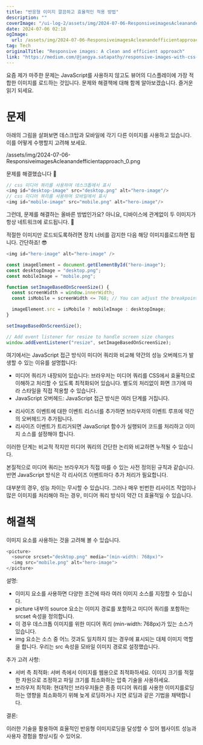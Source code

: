 ```yaml
---
title: "반응형 이미지 깔끔하고 효율적인 적용 방법"
description: ""
coverImage: "/ui-log-2/assets/img/2024-07-06-ResponsiveimagesAcleanandefficientapproach_0.png"
date: 2024-07-06 02:18
ogImage:
  url: /assets/img/2024-07-06-ResponsiveimagesAcleanandefficientapproach_0.png
tag: Tech
originalTitle: "Responsive images: A clean and efficient approach"
link: "https://medium.com/@jangya.satapathy/responsive-images-with-css-a-clean-and-efficient-approach-a600990c47c3"
---
```


요즘 제가 마주한 문제는 JavaScript를 사용하지 않고도 뷰어의 디스플레이에 가장 적합한 이미지를 로드하는 것입니다. 문제와 해결책에 대해 함께 알아보겠습니다. 즐거운 읽기 되세요.

# 문제

아래의 그림을 살펴보면 데스크탑과 모바일에 각기 다른 이미지를 사용하고 있습니다. 이를 어떻게 수행할지 고려해 보세요.

/assets/img/2024-07-06-ResponsiveimagesAcleanandefficientapproach_0.png

<!-- ui-log 수평형 -->

<ins class="adsbygoogle"
  style="display:block"
  data-ad-client="ca-pub-4877378276818686"
  data-ad-slot="9743150776"
  data-ad-format="auto"
  data-full-width-responsive="true"></ins>

  <script>
  (adsbygoogle = window.adsbygoogle || []).push({});
  </script>

문제를 해결했습니다 🎯

```js
// css 미디어 쿼리를 사용하여 데스크톱에서 표시
<img id="desktop-image" src="desktop.png" alt="hero-image"/>
// css 미디어 쿼리를 사용하여 모바일에서 표시
<img id="mobile-image" src="mobile.png" alt="hero-image"/>
```

그런데, 문제를 해결하는 올바른 방법인가요? 아니요, 디바이스에 관계없이 두 이미지가 항상 네트워크에 로드됩니다. 🤔

적절한 이미지만 로드되도록하려면 장치 너비를 감지한 다음 해당 이미지를로드하면 됩니다. 간단하죠! 😎

<!-- ui-log 수평형 -->

<ins class="adsbygoogle"
  style="display:block"
  data-ad-client="ca-pub-4877378276818686"
  data-ad-slot="9743150776"
  data-ad-format="auto"
  data-full-width-responsive="true"></ins>

  <script>
  (adsbygoogle = window.adsbygoogle || []).push({});
  </script>

```js
<img id="hero-image" alt="hero-image" />
```

```js
const imageElement = document.getElementById("hero-image");
const desktopImage = "desktop.png";
const mobileImage = "mobile.png";

function setImageBasedOnScreenSize() {
  const screenWidth = window.innerWidth;
  const isMobile = screenWidth <= 768; // You can adjust the breakpoint here

  imageElement.src = isMobile ? mobileImage : desktopImage;
}

setImageBasedOnScreenSize();

// Add event listener for resize to handle screen size changes
window.addEventListener("resize", setImageBasedOnScreenSize);
```

여기에서는 JavaScript 접근 방식이 미디어 쿼리와 비교해 약간의 성능 오버헤드가 발생할 수 있는 이유를 설명합니다:

- 미디어 쿼리가 내장되어 있습니다: 브라우저는 미디어 쿼리를 CSS에서 효율적으로 이해하고 처리할 수 있도록 최적화되어 있습니다. 별도의 처리없이 화면 크기에 따라 스타일을 직접 적용할 수 있습니다.
- JavaScript 오버헤드: JavaScript 접근 방식은 여러 단계를 거칩니다.

<!-- ui-log 수평형 -->

<ins class="adsbygoogle"
  style="display:block"
  data-ad-client="ca-pub-4877378276818686"
  data-ad-slot="9743150776"
  data-ad-format="auto"
  data-full-width-responsive="true"></ins>

  <script>
  (adsbygoogle = window.adsbygoogle || []).push({});
  </script>

- 리사이즈 이벤트에 대한 이벤트 리스너를 추가하면 브라우저의 이벤트 루프에 약간의 오버헤드가 추가됩니다.
- 리사이즈 이벤트가 트리거되면 JavaScript 함수가 실행되어 코드를 처리하고 이미지 소스를 설정해야 합니다.

이러한 단계는 비교적 작지만 미디어 쿼리의 간단한 논리와 비교하면 누적될 수 있습니다.

본질적으로 미디어 쿼리는 브라우저가 직접 따를 수 있는 사전 정의된 규칙과 같습니다. 반면 JavaScript 방식은 각 리사이즈 이벤트마다 추가 처리가 필요합니다.

대부분의 경우, 성능 차이는 무시할 수 있습니다. 그러나 매우 빈번한 리사이즈 작업이나 많은 이미지를 처리해야 하는 경우, 미디어 쿼리 방식이 약간 더 효율적일 수 있습니다.

<!-- ui-log 수평형 -->

<ins class="adsbygoogle"
  style="display:block"
  data-ad-client="ca-pub-4877378276818686"
  data-ad-slot="9743150776"
  data-ad-format="auto"
  data-full-width-responsive="true"></ins>

  <script>
  (adsbygoogle = window.adsbygoogle || []).push({});
  </script>

# 해결책

이미지 요소를 사용하는 것을 고려해 볼 수 있습니다.

```js
<picture>
  <source srcset="desktop.png" media="(min-width: 768px)">
  <img src="mobile.png" alt="hero-image">
</picture>
```

설명:

<!-- ui-log 수평형 -->

<ins class="adsbygoogle"
  style="display:block"
  data-ad-client="ca-pub-4877378276818686"
  data-ad-slot="9743150776"
  data-ad-format="auto"
  data-full-width-responsive="true"></ins>

  <script>
  (adsbygoogle = window.adsbygoogle || []).push({});
  </script>

- 이미지 요소를 사용하면 다양한 조건에 따라 여러 이미지 소스를 지정할 수 있습니다.
- picture 내부의 source 요소는 이미지 경로를 포함하고 미디어 쿼리를 포함하는 srcset 속성을 정의합니다.
- 이 경우 데스크톱 이미지를 위한 미디어 쿼리 (min-width: 768px)가 있는 소스가 있습니다.
- img 요소는 소스 중 어느 것과도 일치하지 않는 경우에 표시되는 대체 이미지 역할을 합니다. 우리는 src 속성을 모바일 이미지 경로로 설정했습니다.

추가 고려 사항:

- 서버 측 최적화: 서버 측에서 이미지를 웹용으로 최적화하세요. 이미지 크기를 적절한 차원으로 조정하고 파일 크기를 최소화하는 압축 기술을 사용하세요.
- 브라우저 최적화: 현대적인 브라우저들은 종종 미디어 쿼리를 사용한 이미지를로딩하는 영향을 최소화하기 위해 늦게 로딩하거나 지연 로딩과 같은 기법을 채택합니다.

결론:

<!-- ui-log 수평형 -->

<ins class="adsbygoogle"
  style="display:block"
  data-ad-client="ca-pub-4877378276818686"
  data-ad-slot="9743150776"
  data-ad-format="auto"
  data-full-width-responsive="true"></ins>

  <script>
  (adsbygoogle = window.adsbygoogle || []).push({});
  </script>

이러한 기술을 활용하여 효율적인 반응형 이미지로딩을 달성할 수 있어 웹사이트 성능과 사용자 경험을 향상시킬 수 있어요.
